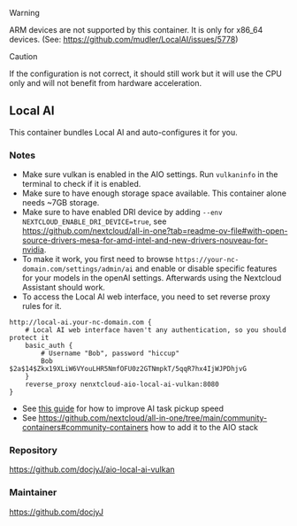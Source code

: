 
> [!WARNING]
> ARM devices are not supported by this container. It is only for x86_64 devices. (See: https://github.com/mudler/LocalAI/issues/5778)

> [!CAUTION]
> If the configuration is not correct, it should still work but it will use the CPU only and will not benefit from hardware acceleration.

## Local AI
This container bundles Local AI and auto-configures it for you.

### Notes
- Make sure vulkan is enabled in the AIO settings. Run `vulkaninfo` in the terminal to check if it is enabled.
- Make sure to have enough storage space available. This container alone needs ~7GB storage.
- Make sure to have enabled DRI device by adding `--env NEXTCLOUD_ENABLE_DRI_DEVICE=true`, see https://github.com/nextcloud/all-in-one?tab=readme-ov-file#with-open-source-drivers-mesa-for-amd-intel-and-new-drivers-nouveau-for-nvidia.
-  To make it work, you first need to browse `https://your-nc-domain.com/settings/admin/ai` and enable or disable specific features for your models in the openAI settings. Afterwards using the Nextcloud Assistant should work.
- To access the Local AI web interface, you need to set reverse proxy rules for it.
```Cadyfile
http://local-ai.your-nc-domain.com {
    # Local AI web interface haven't any authentication, so you should protect it
    basic_auth {
        # Username "Bob", password "hiccup"
        Bob $2a$14$Zkx19XLiW6VYouLHR5NmfOFU0z2GTNmpkT/5qqR7hx4IjWJPDhjvG
    }
    reverse_proxy nenxtcloud-aio-local-ai-vulkan:8080
}
```
- See [this guide](https://github.com/nextcloud/all-in-one/discussions/5430) for how to improve AI task pickup speed
- See https://github.com/nextcloud/all-in-one/tree/main/community-containers#community-containers how to add it to the AIO stack

### Repository
https://github.com/docjyJ/aio-local-ai-vulkan

### Maintainer
https://github.com/docjyJ
